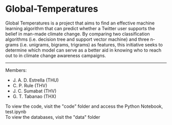 # Global-Temperatures

Global Temperatures is a project that aims to find an effective machine learning algorithm that can predict whether a Twitter user supports the belief in man-made climate change. By comparing two classification algorithms (i.e. decision tree and support vector machine) and three n-grams (i.e. unigrams, bigrams, trigrams) as features, this initiative seeks to determine which model can serve as a better aid in knowing who to reach out to in climate change awareness campaigns.

<hr>
Members:
<ul> 
  <li> J. A. D. Estrella (THU) </li>
  <li> C. P. Rule (THV) </li>
  <li> J. C. Sumabat (THV) </li>
  <li> G. T. Tabanao (THX) </li>
</ul>

To view the code, visit the "code" folder and access the Python Notebook, test.ipynb <br>
To view the databases, visit the "data" folder
